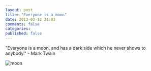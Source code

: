 ```yaml
---
layout: post
title: "Everyone is a moon"
date: 2013-03-12 21:03
comments: false
categories:
published: false  
---
```


"Everyone is a moon, and has a dark side which he never shows to anybody." - Mark Twain
<!-- more -->

![moon](http://1.bp.blogspot.com/_9W3fkyH4VJk/Rx2NaGiFygI/AAAAAAAAAGg/mO3X9Kygugc/s1600/moonhi.jpg)
